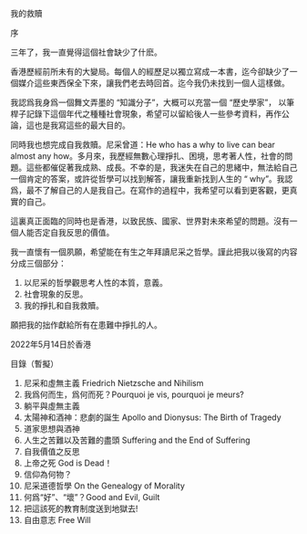 我的救贖

序

三年了，我一直覺得這個社會缺少了什麽。

香港歷經前所未有的大變局。每個人的經歷足以獨立寫成一本書，迄今卻缺少了一個媒介這些東西保全下來，讓我們老去時回首。迄今我仍未找到一個人這樣做。

我認爲我身爲一個舞文弄墨的 “知識分子”，大概可以充當一個 “歷史學家”， 以筆桿子記錄下這個年代之種種社會現象，希望可以留給後人一些參考資料，再作公論，這也是我寫這些的最大目的。

同時我也想完成自我救贖。尼采曾道：He who has a why to live can bear almost any how。多月來，我歷經無數心理掙扎、困境，思考著人性，社會的問題。這些都催促著我成熟、成長。不幸的是，我迷失在自己的思緒中，無法給自己一個肯定的答案，或許從哲學可以找到解答，讓我重新找到人生的 “ why”。我認爲，最不了解自己的人是我自己。在寫作的過程中，我希望可以看到更客觀，更真實的自己。 

這裏真正面臨的同時也是香港，以致民族、國家、世界對未來希望的問題。沒有一個人能否定自我反思的價值。

我一直懷有一個夙願，希望能在有生之年拜讀尼采之哲學。謹此把我以後寫的内容分成三個部分：

1. 以尼采的哲學觀思考人性的本質，意義。
2. 社會現象的反思。
3. 我的掙扎和自我救贖。

願把我的拙作獻給所有在患難中掙扎的人。

2022年5月14日於香港

目錄（暫擬）

1. 尼采和虛無主義 Friedrich Nietzsche and Nihilism
2. 我爲何而生，爲何而死？Pourquoi je vis, pourquoi je meurs?
3. 躺平與虛無主義
4. 太陽神和酒神：悲劇的誕生 Apollo and Dionysus: The Birth of Tragedy
5. 道家思想與酒神
6. 人生之苦難以及苦難的盡頭 Suffering and the End of Suffering
7. 自我價值之反思
8. 上帝之死 God is Dead！
9. 信仰為何物？
10. 尼采道德哲學 On the Genealogy of Morality
11. 何爲“好”、“壞”？Good and Evil, Guilt
12. 把這該死的教育制度送到地獄去!
13. 自由意志 Free Will
